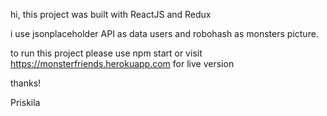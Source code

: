 hi, this project was built with ReactJS and Redux

i use jsonplaceholder API as data users and robohash as monsters picture.

to run this project please use npm start or visit https://monsterfriends.herokuapp.com for live version




thanks!

Priskila
